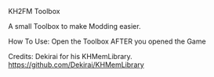 KH2FM Toolbox

A small Toolbox to make Modding easier.

How To Use:
Open the Toolbox AFTER you opened the Game

Credits: Dekirai for his KHMemLibrary. https://github.com/Dekirai/KHMemLibrary
